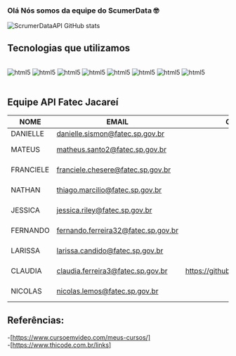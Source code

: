 ### Olá Nós somos da equipe do ScumerData 🤓


![ScrumerDataAPI GitHub stats](https://github-readme-stats.vercel.app/api?username=ScrumerDataAPI&show_icons=true&theme=dracula)


## Tecnologias que utilizamos

<div style="display: inline_block"><br>
    <img alignm alt= "html5" src="https://img.shields.io/badge/HTML5-E34F26?style=for-the-badge&logo=html5&logoColor=white"/>
     <img alignm alt= "html5" src="https://img.shields.io/badge/JavaScript-F7DF1E?style=for-the-badge&logo=javascript&logoColor=black"/>
      <img alignm alt= "html5" src="https://img.shields.io/badge/CSS3-1572B6?style=for-the-badge&logo=css3&logoColor=white"/>
       <img alignm alt= "html5" src="https://img.shields.io/badge/Python-14354C?style=for-the-badge&logo=python&logoColor=white"/>
        <img alignm alt= "html5" src="https://img.shields.io/badge/Markdown-000000?style=for-the-badge&logo=markdown&logoColor=white"/>
        <img alignm alt= "html5" src="https://img.shields.io/badge/PostgreSQL-316192?style=for-the-badge&logo=postgresql&logoColor=white"/>
        <img alignm alt= "html5" src="https://img.shields.io/badge/Figma-F24E1E?style=for-the-badge&logo=figma&logoColor=white"/>
        <img alignm alt= "html5" src="https://img.shields.io/badge/gimp-5C5543?style=for-the-badge&logo=gimp&logoColor=white"/>
    </div><br>

## Equipe API Fatec Jacareí

NOME	|	EMAIL	|	GITHUB	|	CARGO
---	|	---	|	---	|	---
DANIELLE	|	danielle.sismon@fatec.sp.gov.br	|		|	PO
MATEUS	|	matheus.santo2@fatec.sp.gov.br	|		|	Master Scrum
FRANCIELE	|	franciele.chesere@fatec.sp.gov.br	|		|	Tem Dev
NATHAN	|	thiago.marcilio@fatec.sp.gov.br	|		|	Tem Dev
JESSICA	|	jessica.riley@fatec.sp.gov.br	|		|	Tem Dev
FERNANDO	|	fernando.ferreira32@fatec.sp.gov.br	|		|	Tem Dev
LARISSA	|	larissa.candido@fatec.sp.gov.br	|		|	Tem Dev
CLAUDIA	|	claudia.ferreira3@fatec.sp.gov.br	|	https://github.com/ClaudiaDarlei	|	Tem Dev
NICOLAS	|	nicolas.lemos@fatec.sp.gov.br	|		|	Tem Dev




## Referências:

-[https://www.cursoemvideo.com/meus-cursos/]<br>
-[https://www.thicode.com.br/links]
